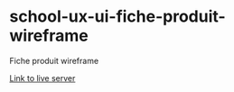 # school-ux-ui-fiche-produit-wireframe

Fiche produit wireframe

[Link to live server](https://saddektouati.site/schl/s3-ux-ui/6-fiche-produit/wireframe)
